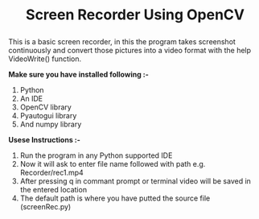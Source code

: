 # <p align="center">Screen Recorder Using OpenCV</p>

This is a basic screen recorder, in this the program takes screenshot continuously and convert those pictures into a video format with the help VideoWrite() function.

**Make sure you have installed following :-**
1. Python
2. An IDE
3. OpenCV library
4. Pyautogui library
5. And numpy library

**Usese Instructions :-**
1. Run the program in any Python supported IDE
2. Now it will ask to enter file name followed with path e.g. Recorder/rec1.mp4
3. After pressing q in commant prompt or terminal video will be saved in the entered location
4. The default path is where you have putted the source file (screenRec.py)